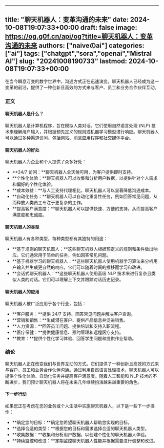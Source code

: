 
---
title: "聊天机器人：变革沟通的未来"
date: 2024-10-08T19:07:33+00:00
draft: false
image: https://og.g0f.cn/api/og?title=聊天机器人：变革沟通的未来
authors: ["naiveのai"]
categories: ["ai"]
tags: ["chatgpt","sora","openai","Mistral AI"]
slug: "20241008190733"
lastmod: 2024-10-08T19:07:33+00:00
---
在当今瞬息万变的数字世界中，沟通方式正在迅速演变。聊天机器人已经成为这一变革的前沿，提供了一种创新且高效的方式来与客户、员工和业务合作伙伴互动。

### 正文

#### 聊天机器人是什么？

聊天机器人是计算机程序，旨在模拟人类对话。它们使用自然语言处理 (NLP) 技术来理解用户输入，并根据预先定义的规则或机器学习模型进行响应。聊天机器人可以通过多种渠道访问，包括网站、消息应用程序和社交媒体平台。

#### 聊天机器人的好处

聊天机器人为企业和个人提供了众多好处：

* **24/7 访问：**聊天机器人全天候可用，为客户提供即时支持。
* **个性化体验：**聊天机器人可以收集和分析用户数据，以提供针对个人需求和偏好的个性化体验。
* **成本效益：**与人工支持代理相比，聊天机器人可以显著降低沟通成本。
* **自动化任务：**聊天机器人可以自动化重复性任务，例如回答常见问题，从而释放人类员工专注于更复杂的工作。
* **提高客户满意度：**聊天机器人可以提供快速、方便的支持，从而提高客户满意度和忠诚度。

#### 聊天机器人的类型

聊天机器人有各种类型，每种类型都有其独特的用途：

* **基于规则的聊天机器人：**这些聊天机器人根据预定义的规则和条件做出响应。它们通常用于简单的任务，例如回答常见问题。
* **基于机器学习的聊天机器人：**这些聊天机器人使用机器学习算法来分析用户输入并生成更自然的响应。它们可以随着时间的推移而学习和改进。
* **会话式聊天机器人：**这些聊天机器人使用高级 NLP 技术来进行复杂且类似人类的对话。它们可以理解上下文并跟踪对话历史记录。

#### 聊天机器人的应用

聊天机器人被广泛应用于各个行业，包括：

* **客户服务：**提供 24/7 支持、回答常见问题并解决客户查询。
* **营销和销售：**生成潜在客户、提供产品信息并促进销售。
* **人力资源：**回答员工问题、提供培训和支持入职流程。
* **医疗保健：**提供健康信息、预约管理和远程医疗支持。
* **教育：**提供个性化学习体验、回答学生问题和提供作业帮助。

### 结论

聊天机器人正在改变我们与世界互动的方式。它们提供了一种创新且高效的方式来与客户、员工和业务合作伙伴沟通。通过利用自然语言处理技术，聊天机器人可以提供个性化体验、自动化任务并提高客户满意度。随着人工智能和 NLP 技术的不断进步，我们预计聊天机器人将在未来几年继续扮演越来越重要的角色。

#### 下一步行动

如果您正在考虑在您的业务或个人生活中实施聊天机器人，以下是一些下一步操作：

* **确定您的目标：**确定您希望聊天机器人帮助您实现的目标。
* **选择合适的类型：**根据您的目标和需求选择合适的聊天机器人类型。
* **收集数据：**收集和分析用户数据，以创建个性化的聊天机器人体验。
* **持续监控和改进：**定期监控聊天机器人性能并根据需要进行调整和改进。